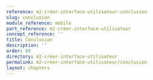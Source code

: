 ```yaml
---
reference: m2-créer-interface-utilisateur-conclusion
slug: conclusion
module_reference: mobile
part_reference: m2-créer-interface-utilisateur
concept_reference: ''
title: Conclusion
description: ''
order: 69
directory: m2-créer-interface-utilisateur
permalink: m2-créer-interface-utilisateur/conclusion
layout: chapters
---
```

